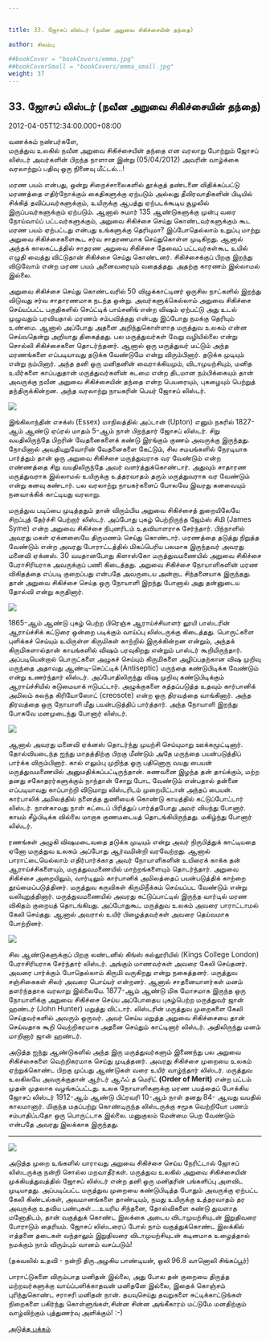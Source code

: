 ```yaml
---


title: 33. ஜோசப் லிஸ்டர் (நவீன அறுவை சிகிச்சையின் தந்தை)

author: சிலம்பு

##bookCover = "bookCovers/emma.jpg"
##bookCoverSmall = "bookCovers/emma_small.jpg"
weight: 37
---
```


## 33. ஜோசப் லிஸ்டர் (நவீன அறுவை சிகிச்சையின் தந்தை)

2012-04-05T12:34:00.000+08:00

வணக்கம் நண்பர்களே,  
மருத்துவ உலகில் நவீன அறுவை சிகிச்சையின் தந்தை என வரலாறு போற்றும் ஜோசப் லிஸ்டர் அவர்களின் பிறந்த நாளான இன்று (05/04/2012) அவரின் வாழ்க்கை வரலாற்றுப் பதிவு ஒரு நினைவு மீட்டல்...!

மரண பயம் என்பது, ஒன்று சிறைச்சாலைகளில் தூக்குத் தண்டனை விதிக்கப்பட்டு மரணத்தை எதிர்நோக்கும் கைதிகளுக்கு ஏற்படும் அல்லது தீவிரவாதிகளின் பிடியில் சிக்கித் தவிப்பவர்களுக்கும், உயிருக்கு ஆபத்து ஏற்படக்கூடிய சூழலில் இருப்பவர்களுக்கும் ஏற்படும். ஆனால் சுமார் 135 ஆண்டுகளுக்கு முன்பு வரை நோய்வாய்ப் பட்டவர்களுக்கும், அறுவை சிகிச்சை செய்து கொண்டவர்களுக்கும் கூட மரண பயம் ஏற்பட்டது என்பது உங்களுக்கு தெரியுமா? இப்போதெல்லாம் உறுப்பு மாற்று அறுவை சிகிச்சைகளைகூட சர்வ சாதரணமாக செய்துகொள்ள முடிகிறது. ஆனால் அந்தக் காலகட்டத்தில் சாதரண அறுவை சிகிச்சை தேவைப் பட்டவர்கள்கூட உயில் எழுதி வைத்து விட்டுதான் சிகிச்சை செய்து கொண்டனர். சிகிச்சைக்குப் பிறகு இறந்து விடுவோம் என்ற மரண பயம் அனைவரையும் வதைத்தது. அதற்கு காரணம் இல்லாமல் இல்லை.

அறுவை சிகிச்சை செய்து கொண்டவரில் 50 விழுக்காட்டினர் ஒருசில நாட்களில் இறந்து விடுவது சர்வ சாதாரணமாக நடந்த ஒன்று. அவர்களுக்கெல்லாம் அறுவை சிகிச்சை செய்யப்பட்ட பகுதிகளில் செப்ட்டிக் பாய்சனிங் என்ற விஷம் ஏற்பட்டு அது உடல் முழுவதும் பரவியதால் மரணம் சம்பவித்தது என்பது இப்போது நமக்கு தெரியும் உண்மை. ஆனால் அப்போது அதனை அறிந்துகொள்ளாத மருத்துவ உலகம் என்ன செய்வதென்று அறியாது திகைத்தது. பல மருத்துவர்கள் வேறு வழியில்லை என்று சொல்லி சிகிச்சைகளை தொடர்ந்தனர். ஆனால் ஒரு மருத்துவர் மட்டும் அந்த மரணங்களை எப்படியாவது தடுக்க வேண்டுமே என்று விரும்பினார். தடுக்க முடியும் என்று நம்பினார். அந்த தனி ஒரு மனிதனின் வைராக்கியமும், விடாமுயற்சியும், மனித உயிர்களை காப்பதுதான் மருத்துவர்களின் கடமை என்ற திடமான நம்பிக்கையும் தான் அவருக்கு நவீன அறுவை சிகிச்சையின் தந்தை என்ற பெயரையும், புகழையும் பெற்றுத் தந்திருக்கின்றன. அந்த வரலாற்று நாயகரின் பெயர் ஜோசப் லிஸ்டர்.

![](http://3.bp.blogspot.com/-0VVog2EKEgs/T3xCewtz-JI/AAAAAAAABXk/JvC8VgCI51Q/s320/H4120089-Portrait_of_Joseph_Lister,_English_surgeon-SPL.jpg)

இங்கிலாந்தின் எசக்ஸ் (Essex) மாநிலத்தில் அப்டான் (Upton) எனும் நகரில் 1827-ஆம் ஆண்டு ஏப்ரல் மாதம் 5-ஆம் நாள் பிறந்தார் ஜோசப் லிஸ்டர். சிறு வயதிலிருந்தே பிறரின் வேதனைகளைக் கண்டு இரங்கும் குணம் அவருக்கு இருந்தது. நோயினால் அவதியுறுவோரின் வேதனைகளை கேட்டும், சில சமயங்களில் நேரடியாக பார்த்தும் தான் ஒரு அறுவை சிகிச்சை மருத்துவராக வர வேண்டும் என்ற எண்ணத்தை சிறு வயதிலிருந்தே அவர் வளர்த்துக்கொண்டார். அதுவும் சாதாரண மருத்துவராக இல்லாமல் உயிருக்கு உத்தரவாதம் தரும் மருத்துவராக வர வேண்டும் என்று கனவு கண்டார். பல வரலாற்று நாயகர்களைப் போலவே இவரது கனவையும் நனவாக்கிக் காட்டியது வரலாறு.

மருத்துவ படிப்பை முடித்ததும் தான் விரும்பிய அறுவை சிகிச்சைத் துறையிலேயே சிறப்புத் தேர்ச்சி பெற்றார் லிஸ்டர். அப்போது புகழ் பெற்றிருந்த ஜேம்ஸ் சிமி (James Syme) என்ற அறுவை சிகிச்சை நிபுனரிடம் உதவியாளராக சேர்ந்தார். பிந்நாளில் அவரது மகள் ஏக்னஸையே திருமணம் செய்து கொண்டார். மரணத்தை தடுத்து நிறுத்த வேண்டும் என்ற அவரது போராட்டத்தில் மிகப்பெரிய பலமாக இருந்தவர் அவரது மனைவி ஏக்னஸ். 30 வயதானபோது கிளாஸ்கோ மருத்துவமணையில் அறுவை சிகிச்சை பேராசிரியராக அவருக்குப் பணி கிடைத்தது. அறுவை சிகிச்சை நோயாளிகளின் மரண விகிதத்தை எப்படி குறைப்பது என்பதே அவருடைய அன்றாட சிந்தனையாக இருந்தது. தான் அறுவை சிகிச்சை செய்த ஒரு நோயாளி இறந்து போனால் அது தன்னுடைய தோல்வி என்று கருதினார்.

![](http://4.bp.blogspot.com/-ZSppy7PU5UM/T3xDbixxb_I/AAAAAAAABXw/gup2s2x6TyM/s1600/p3961.jpg)

1865-ஆம் ஆண்டு புகழ் பெற்ற பிரெஞ்சு ஆராய்ச்சியாளர் லூயி பாஸ்டரின் ஆராய்ச்சிக் கட்டுரை ஒன்றை படிக்கும் வாய்ப்பு லிஸ்டருக்கு கிடைத்தது. பொருட்களை புளிக்கச் செய்யும் உயிருள்ள கிருமிகள் காற்றில் இருக்கின்றன என்றும், அந்தக் கிருமிகளால்தான் காயங்களில் விஷம் பரவுகிறது என்றும் பாஸ்டர் கூறியிருந்தார். அப்படியென்றால் பொருட்களை அழுகச் செய்யும் கிருமிகளை அழிப்பதற்கான விஷ முறிவு மருந்தை அதாவது ஆண்டி-செப்ட்டிக் (Antiseptic) மருந்தை கண்டுபிடிக்க வேண்டும் என்று உணர்ந்தார் லிஸ்டர். அப்போதிலிருந்து விஷ முறிவு கண்டுபிடிக்கும் ஆராய்ச்சியில் கடுமையாக் ஈடுபட்டார். அழுக்குகளை சுத்தப்படுத்த உதவும் கார்பானிக் அமிலம் கலந்த கிரியோஸோட் (creosote) என்ற ஒரு திரவத்தை வாங்கினார். அந்த திரவத்தை ஒரு நோயாளி மீது பயன்படுத்திப் பார்த்தார். அந்த நோயாளி இறந்து போகவே மனமுடைந்து போனார் லிஸ்டர்.

![](http://2.bp.blogspot.com/-7SqmJDnvBF0/T3xDjbXeOvI/AAAAAAAABX4/ZS7vW1UShIk/s320/1858SA2.jpg)

ஆனால் அவரது மனைவி ஏக்னஸ் தொடர்ந்து முயற்சி செய்யுமாறு ஊக்கமூட்டினார். தோல்வியடைந்த ஐந்து மாதத்திற்கு பிறகு மீண்டும் அதே மருந்தை பயன்படுத்திப் பார்க்க விரும்பினார். கால் எலும்பு முறிந்த ஒரு பதினொரு வயது பையன் மருத்துவமணையில் அனுமதிக்கப்பட்டிருந்தான். கணவனை இழந்த தன் தாய்க்கும், மற்ற தனது சகோதரர்களுக்கும் நாந்தான் சோறு போட வேண்டும் என்பதால் தன்னை எப்படியாவது காப்பாற்றி விடுமாறு லிஸ்டரிடம் முறையிட்டான் அந்தப் பையன். கார்பாலிக் அமிலத்தில் நனைத்த துணியைக் கொண்டு காயத்தில் கட்டுப்போட்டார் லிஸ்டர். நான்காவது நாள் கட்டைப் பிரித்துப் பார்த்தபோது அவர் வியந்து போனார். காயம் சீழ்பிடிக்க வில்லை மாறாக குணமடையத் தொடங்கியிருந்தது. மகிழ்ந்து போனார் லிஸ்டர்.

ரணங்கள் அழுகி விஷமடைவதை தடுக்க முடியும் என்று அவர் நிருபித்துக் காட்டியதை ஏனோ மருத்துவ உலகம் அப்போது ஆர்வமின்றி வரவேற்றது. ஆனால் பாராட்டையெல்லாம் எதிர்பார்க்காத அவர் நோயாளிகளின் உயிரைக் காக்க தன் ஆராய்ச்சிகளையும், மருத்துவமணையில் மாற்றங்களையும் தொடர்ந்தார். அறுவை சிகிச்சை அறையிலும், வார்டிலும் கார்பானிக் அமிலத்தைப் பயன்படுத்திக் காற்றை தூய்மைப்படுத்தினர். மருத்துவ கருவிகள் கிருமிநீக்கம் செய்யப்பட வேண்டும் என்று வலியுறுத்தினார். மருத்துவமணையில் அவரது கட்டுப்பாட்டில் இருந்த வார்டில் மரண விகிதம் குறையத் தொடங்கியது. அப்போதுகூட மருத்துவ உலகம் அவரை பாராட்டாமல் கேலி செய்தது. ஆனால் அவரால் உயிர் பிழைத்தவர்கள் அவரை தெய்வமாக போற்றினர்.

![](http://2.bp.blogspot.com/-_pNBLZNRDiI/T3xDpdX_1DI/AAAAAAAABYA/0UIOuFp7cGY/s320/hommedia.png)

சில ஆண்டுகளுக்குப் பிறகு லண்டனில் கிங்ஸ் கல்லூரியில் (Kings College London) பேராசிரியராக சேர்ந்தார் லிஸ்டர். அங்கும் மாணவர்கள் அவரை கேலி செய்தனர். அவரை பார்க்கும் போதெல்லாம் கிருமி வருகிறது என்று நகைத்தனர். மருத்துவ சஞ்சிகைகள் சிலர் அவரை பொய்யர் என்றனர். ஆனால் சாதனையாளர்கள் மனம் தளர்ந்ததாக வரலாறு இல்லையே. 1877-ஆம் ஆண்டு மிக மோசமாக இருந்த ஒரு நோயாளிக்கு அறுவை சிகிச்சை செய்ய அப்போதைய புகழ்பெற்ற மருத்துவர் ஜான் ஹண்டர் (John Hunter) மறுத்து விட்டார். லிஸ்டரின் மருத்துவ முறைகளை கேலி செய்தவர்களில் அவரும் ஒருவர். அவர் செய்ய மறுத்த அறுவை சிகிச்சையை தான் செய்வதாக கூறி வெற்றிகரமாக அதனை செய்தும் காட்டினார் லிஸ்டர். அதிலிருந்து மனம் மாறினார் ஜான் ஹண்டர்.

அடுத்த ஐந்து ஆண்டுகளில் அந்த இரு மருத்துவர்களும் இணைந்து பல அறுவை சிகிச்சைகளை வெற்றிகரமாக செய்து முடித்தனர். அவரது சிகிச்சை முறையை உலகம் ஏற்றுக்கொண்ட பிறகு முப்பது ஆண்டுகள் வரை உயிர் வாழ்ந்தார் லிஸ்டர். மருத்துவ உலகிலயே அவருக்குதான் ஆர்டர் ஆஃப் த மெரிட் **(Order of Merit)** என்ற பட்டம் முதன் முதலாக வழங்கப்பட்டது. உலக நோயாளிகளுக்கு மரண பயத்தைப் போக்கிய ஜோசப் லிஸ்டர் 1912-ஆம் ஆண்டு பிப்ரவரி 10-ஆம் நாள் தனது 84- ஆவது வயதில் காலமானார். மிகுந்த மதப்பற்று கொண்டிருந்த லிஸ்டருக்கு சமூக வெற்றியோ பணம் சம்பாதிப்பதோ ஒரு பொருட்டாக இல்லை. மனுகுலம் மேன்மை பெற வேண்டும் என்பதே அவரது இலக்காக இருந்தது.

* * *

![](http://1.bp.blogspot.com/-fQT4IfKtmA4/T3xDyRz2puI/AAAAAAAABYI/9LQ6lCi3U-M/s320/Joseph_Lister_1902.jpg)

அடுத்த முறை உங்களில் யாராவது அறுவை சிகிச்சை செய்ய நேரிட்டால் ஜோசப் லிஸ்டருக்கு நன்றி சொல்ல மறவாதீர்கள். மருத்துவ உலகில் அறுவை சிகிச்சையின் முக்கியத்துவத்தில் ஜோசப் லிஸ்டர் என்ற தனி ஒரு மனிதரின் பங்களிப்பு அளவிட முடியாதது. அப்படிப்பட்ட மருத்துவ முறையை கண்டுபிடித்த போதும் அவருக்கு ஏற்பட்ட கேலி கிண்டல்கள், அவமானங்களை தாண்டியும், நமது உயிருக்கு உத்தரவாதம் தர அவருக்கு உதவிய பண்புகள்....உயரிய சிந்தனை, தோல்விகளை கண்டு துவளாத மனோதிடம், தான் வகுத்துக் கொண்ட இலக்கை அடைய விடாமுயற்சியுடன் இறுதிவரை போராடும் தைரியம். ஜோசப் லிஸ்டரைப் போல் நாம் வகுத்துக்கொண்ட இலக்கில் எத்தனை தடைகள் வந்தாலும் இறுதிவரை விடாமுயற்சியுடன் கடினமாக உழைத்தால் நமக்கும் நாம் விரும்பும் வானம் வசப்படும்!

(தகவலில் உதவி - நன்றி திரு.அழகிய பாண்டியன், ஒலி 96.8 வானொலி சிங்கப்பூர்)

பாராட்டுகளை விரும்பாத மனிதன் இல்லை, அது போல தன் குறையை திருத்த மற்றவர்களுக்கு வாய்ப்பளிக்காதவன் மனிதனே இல்லை, இதைக் கொஞ்சம் புரிந்துகொண்ட சராசரி மனிதன் நான். தயவுசெய்து தவறுகளை சுட்டிக்காட்டுங்கள் நிறைகளை பகிர்ந்து கொள்ளுங்கள்,சின்ன சின்ன அங்கீகாரம் மட்டுமே மனதிற்கும் வாழ்விற்கும் புத்துணர்வு அளிக்கும்! :-)

[அடுத்த பக்கம்](varalatru_nayagarkal_38)